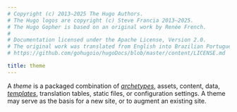```yaml
---
# Copyright (c) 2013–2025 The Hugo Authors.
# The Hugo logos are copyright (c) Steve Francia 2013–2025.
# The Hugo Gopher is based on an original work by Renée French.
#
# Documentation licensed under the Apache License, Version 2.0.
# The original work was translated from English into Brazilian Portuguese.
# https://github.com/gohugoio/hugoDocs/blob/master/content/LICENSE.md

title: theme
---
```


A _theme_ is a packaged combination of [_archetypes_](g), assets, content, data, [_templates_](g), translation tables, static files, or configuration settings. A theme may serve as the basis for a new site, or to augment an existing site.
